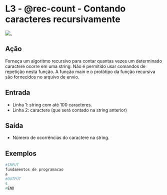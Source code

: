 # L3 - @rec-count - Contando caracteres recursivamente

![_](https://raw.githubusercontent.com/qxcodefup/arcade/master/base/rec-count/cover.jpg)

## Ação

Forneça um algoritmo recursivo para contar quantas vezes um determinado caractere ocorre em uma string. Não é permitido usar comandos de repetição nesta função. A função main e o protótipo da função recursiva são fornecidos no arquivo de envio.

## Entrada

- Linha 1: string com até 100 caracteres.
- Linha 2: caractere (que será contado na string anterior)

## Saída

- Número de ocorrências do caractere na string.

## Exemplos

``` py
#INPUT
fundamentos de programacao
a
#OUTPUT
4
#END
```
